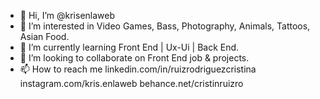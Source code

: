 - 👋 Hi, I’m @krisenlaweb
- 👀 I’m interested in Video Games, Bass, Photography, Animals, Tattoos, Asian Food.
- 🌱 I’m currently learning Front End | Ux-Ui | Back End.
- 💞️ I’m looking to collaborate on Front End job & projects.
- 📫 How to reach me linkedin.com/in/ruizrodriguezcristina instagram.com/kris.enlaweb behance.net/cristinruizro 

<!---
krisenlaweb/krisenlaweb is a ✨ special ✨ repository because its `README.md` (this file) appears on your GitHub profile.
You can click the Preview link to take a look at your changes.
--->
